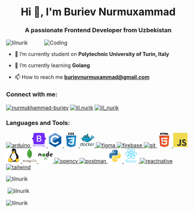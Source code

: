 <h1 align="center">Hi 👋, I'm Buriev Nurmuxammad</h1>
<h3 align="center">A passionate Frontend Developer from Uzbekistan</h3>
<img align="right" alt="Coding" width="400" src="https://s526vla.storage.yandex.net/rdisk/69f164e0fa6d3dfe71a9ece0277947922dd24ec3c40b996ebdaa3049dab558fc/67754109/H0mooYVvVQnnWMgiPkO0W78w1HIX0iRyahIeKnHA82CXDLMFw2wt_dNrEppgvdUc6lFYloLo2BEZ0Ryh2tav3Q==?uid=707504945&filename=%C3%90_%C3%90%C2%BE%C3%90%C2%BF%C3%90%C2%B8N%CC%83__young-programmer-concentrated-at-working-project-vector-43542712-transformed.png&disposition=inline&hash=&limit=0&content_type=image%2Fpng&owner_uid=707504945&fsize=5209231&hid=87ef417054d4f5e64d0145727210f67d&media_type=image&tknv=v2&etag=cb308abd10be518a4cd94716e48f8b30&ts=62aa4e79b9440&s=55b415e371c047f20c928d4f4d40c4bbc59f7a7d518ffb255ddbc2fa54eb5626&pb=U2FsdGVkX18ZAupAYqmgJ4esJEtI3MepwSXPDgGLRxKg6fUZWGKzGodwgoxoUALk9V4UPtLQVzUSCT9NYALhJXRTZlY0_tpg1V8lKKAj8KQ">


<p align="left"> <img src="https://komarev.com/ghpvc/?username=lilnurik&label=Profile%20views&color=0e75b6&style=flat" alt="lilnurik" /> </p>

- 🔭 I’m currently student on **Polytechnic University of Turin, Italy**

- 🌱 I’m currently learning **Golang**

- 📫 How to reach me **burievnurmuxammad@gmail.com**

<h3 align="left">Connect with me:</h3>
<p align="left">
<a href="https://www.linkedin.com/in/nurmukhammad-buriev-3b860023b/" target="blank"><img align="center" src="https://raw.githubusercontent.com/rahuldkjain/github-profile-readme-generator/master/src/images/icons/Social/linked-in-alt.svg" alt="nurmukhammad-buriev" height="30" width="40" /></a>
<a href="https://instagram.com/lil.nurik" target="blank"><img align="center" src="https://raw.githubusercontent.com/rahuldkjain/github-profile-readme-generator/master/src/images/icons/Social/instagram.svg" alt="lil.nurik" height="30" width="40" /></a>
<a href="t.me/lil_nurik" target="blank"><img align="center" src="https://upload.wikimedia.org/wikipedia/commons/8/83/Telegram_2019_Logo.svg" alt="lil_nurik" height="30" width="40" /></a>
</p>

<h3 align="left">Languages and Tools:</h3>
<p align="left"> 
<a href="https://www.arduino.cc/" target="_blank" rel="noreferrer"> <img src="https://cdn.worldvectorlogo.com/logos/arduino-1.svg" alt="arduino" width="40" height="40"/> </a> <a href="https://getbootstrap.com" target="_blank" rel="noreferrer"> <img src="https://raw.githubusercontent.com/devicons/devicon/master/icons/bootstrap/bootstrap-plain-wordmark.svg" alt="bootstrap" width="40" height="40"/> </a> <a href="https://www.cprogramming.com/" target="_blank" rel="noreferrer"> <img src="https://raw.githubusercontent.com/devicons/devicon/master/icons/c/c-original.svg" alt="c" width="40" height="40"/> </a> 
 <a href="https://www.w3schools.com/css/" target="_blank" rel="noreferrer"> <img src="https://raw.githubusercontent.com/devicons/devicon/master/icons/css3/css3-original-wordmark.svg" alt="css3" width="40" height="40"/> </a> 
<a href="https://www.docker.com/" target="_blank" rel="noreferrer"> <img src="https://raw.githubusercontent.com/devicons/devicon/master/icons/docker/docker-original-wordmark.svg" alt="docker" width="40" height="40"/> </a> 
<a href="https://www.figma.com/" target="_blank" rel="noreferrer"> <img src="https://www.vectorlogo.zone/logos/figma/figma-icon.svg" alt="figma" width="40" height="40"/> </a> <a href="https://firebase.google.com/" target="_blank" rel="noreferrer"> <img src="https://www.vectorlogo.zone/logos/firebase/firebase-icon.svg" alt="firebase" width="40" height="40"/> </a> 
<a href="https://git-scm.com/" target="_blank" rel="noreferrer"> <img src="https://www.vectorlogo.zone/logos/git-scm/git-scm-icon.svg" alt="git" width="40" height="40"/> </a> 
<a href="https://www.w3.org/html/" target="_blank" rel="noreferrer"> <img src="https://raw.githubusercontent.com/devicons/devicon/master/icons/html5/html5-original-wordmark.svg" alt="html5" width="40" height="40"/> </a> 
<a href="https://developer.mozilla.org/en-US/docs/Web/JavaScript" target="_blank" rel="noreferrer"> <img src="https://raw.githubusercontent.com/devicons/devicon/master/icons/javascript/javascript-original.svg" alt="javascript" width="40" height="40"/> </a> 
<a href="https://www.linux.org/" target="_blank" rel="noreferrer"> <img src="https://raw.githubusercontent.com/devicons/devicon/master/icons/linux/linux-original.svg" alt="linux" width="40" height="40"/> </a> <a href="https://www.mongodb.com/" target="_blank" rel="noreferrer"> <img src="https://raw.githubusercontent.com/devicons/devicon/master/icons/mongodb/mongodb-original-wordmark.svg" alt="mongodb" width="40" height="40"/> </a> 
<a href="https://nodejs.org" target="_blank" rel="noreferrer"> <img src="https://raw.githubusercontent.com/devicons/devicon/master/icons/nodejs/nodejs-original-wordmark.svg" alt="nodejs" width="40" height="40"/> </a> <a href="https://opencv.org/" target="_blank" rel="noreferrer"> <img src="https://www.vectorlogo.zone/logos/opencv/opencv-icon.svg" alt="opencv" width="40" height="40"/> </a> <a href="https://postman.com" target="_blank" rel="noreferrer"> <img src="https://www.vectorlogo.zone/logos/getpostman/getpostman-icon.svg" alt="postman" width="40" height="40"/> </a> <a href="https://www.python.org" target="_blank" rel="noreferrer"> <img src="https://raw.githubusercontent.com/devicons/devicon/master/icons/python/python-original.svg" alt="python" width="40" height="40"/> </a> <a href="https://reactjs.org/" target="_blank" rel="noreferrer"> <img src="https://raw.githubusercontent.com/devicons/devicon/master/icons/react/react-original-wordmark.svg" alt="react" width="40" height="40"/> </a> <a href="https://reactnative.dev/" target="_blank" rel="noreferrer"> <img src="https://reactnative.dev/img/header_logo.svg" alt="reactnative" width="40" height="40"/> </a> 
<a href="https://tailwindcss.com/" target="_blank" rel="noreferrer"> <img src="https://www.vectorlogo.zone/logos/tailwindcss/tailwindcss-icon.svg" alt="tailwind" width="40" height="40"/> </a> 
</p>


<p><img align="center" src="https://github-readme-stats.vercel.app/api/top-langs?username=lilnurik&show_icons=true&locale=en&layout=compact&theme=tokyonight" alt="lilnurik" /></p>

<p>&nbsp;<img align="center" src="https://github-readme-stats.vercel.app/api?username=lilnurik&show_icons=true&locale=en&theme=tokyonight" alt="lilnurik" /></p>

<p><img align="center" src="https://github-readme-streak-stats.herokuapp.com/?user=lilnurik&&theme=tokyonight" alt="lilnurik" /></p>
